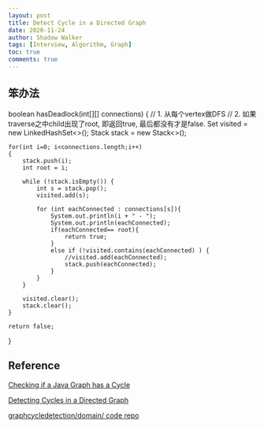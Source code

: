 ```yaml
---
layout: post
title: Detect Cycle in a Directed Graph
date: 2020-11-24
author: Shadow Walker
tags: [Interview, Algorithm, Graph]
toc: true
comments: true
---
```


## 笨办法

boolean hasDeadlock(int[][] connections) {
// 1. 从每个vertex做DFS
// 2. 如果traverse之中child出现了root, 即返回true, 最后都没有才是false. 
    Set<Integer> visited = new LinkedHashSet<>();
    Stack<Integer> stack = new Stack<>();

    for(int i=0; i<connections.length;i++)
    {
        stack.push(i);
        int root = i;
        
        while (!stack.isEmpty()) {
            int s = stack.pop();
            visited.add(s);
            
            for (int eachConnected : connections[s]){
                System.out.println(i + " - ");
                System.out.println(eachConnected);
                if(eachConnected== root){
                    return true;
                }
                else if (!visited.contains(eachConnected) ) {
                    //visited.add(eachConnected);
                    stack.push(eachConnected);
                }
            }
        }
        
        visited.clear();
        stack.clear();   
    }
    
    return false;
}

## Reference

[Checking if a Java Graph has a Cycle](https://www.baeldung.com/java-graph-has-a-cycle)

[Detecting Cycles in a Directed Graph](https://www.baeldung.com/cs/detecting-cycles-in-directed-graph)

[graphcycledetection/domain/ code repo](https://github.com/eugenp/tutorials/tree/master/algorithms-miscellaneous-3/src/main/java/com/baeldung/algorithms/graphcycledetection/domain)

